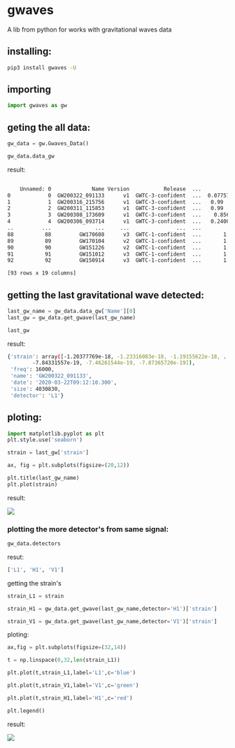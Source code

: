 # gwaves
A lib from python for works with gravitational waves data

## installing:
```sh
pip3 install gwaves -U
```

## importing
```py
import gwaves as gw
```
## geting the all data:
```py
gw_data = gw.Gwaves_Data()

gw_data.data_gw

```
result:
```sh
                                                                                                                             (base) 
    Unnamed: 0             Name Version           Release  ...          Pastro          Final Mass (M☉)                     Date                                               Link
0            0  GW200322_091133      v1  GWTC-3-confident  ...  0.077572  0.08       53.0  53  +38  -26  2020-03-22T09:12:10.300  https://www.gw-openscience.org/eventapi/html/G...
1            1  GW200316_215756      v1  GWTC-3-confident  ...   0.99  ≥  0.99   20.2  20.2  +7.4  -1.9  2020-03-16T21:58:33.100  https://www.gw-openscience.org/eventapi/html/G...
2            2  GW200311_115853      v1  GWTC-3-confident  ...   0.99  ≥  0.99   59.0  59.0  +4.8  -3.9  2020-03-11T11:59:30.300  https://www.gw-openscience.org/eventapi/html/G...
3            3  GW200308_173609      v1  GWTC-3-confident  ...    0.8566  0.86  47.4  47.4  +11.1  -7.7  2020-03-08T17:36:46.700  https://www.gw-openscience.org/eventapi/html/G...
4            4  GW200306_093714      v1  GWTC-3-confident  ...   0.24004  0.24  41.7  41.7  +12.3  -6.9  2020-03-06T09:37:51.100  https://www.gw-openscience.org/eventapi/html/G...
..         ...              ...     ...               ...  ...             ...                      ...                      ...                                                ...
88          88         GW170608      v3  GWTC-1-confident  ...       1.0  1.00   17.8  17.8  +3.4  -0.7  2017-06-08T02:01:53.500  https://www.gw-openscience.org/eventapi/html/G...
89          89         GW170104      v2  GWTC-1-confident  ...       1.0  1.00   48.9  48.9  +5.1  -4.0  2017-01-04T10:12:35.600  https://www.gw-openscience.org/eventapi/html/G...
90          90         GW151226      v2  GWTC-1-confident  ...       1.0  1.00   20.5  20.5  +6.4  -1.5  2015-12-26T03:39:29.600  https://www.gw-openscience.org/eventapi/html/G...
91          91         GW151012      v3  GWTC-1-confident  ...       1.0  1.00  35.6  35.6  +10.8  -3.8  2015-10-12T09:55:19.400  https://www.gw-openscience.org/eventapi/html/G...
92          92         GW150914      v3  GWTC-1-confident  ...       1.0  1.00   63.1  63.1  +3.4  -3.0  2015-09-14T09:51:21.400  https://www.gw-openscience.org/eventapi/html/G...

[93 rows x 19 columns]
```

## getting the last gravitational wave detected:
```py
last_gw_name = gw_data.data_gw['Name'][0]
last_gw = gw_data.get_gwave(last_gw_name)

last_gw
```
result:
```sh
{'strain': array([-1.20377769e-18, -1.23316083e-18, -1.19155622e-18, ...,
        -7.84331557e-19, -7.46261544e-19, -7.87365720e-19]),
 'freq': 16000,
 'name': 'GW200322_091133',
 'date': '2020-03-22T09:12:10.300',
 'size': 4030830,
 'detector': 'L1'}
```
## ploting:
```py
import matplotlib.pyplot as plt
plt.style.use('seaborn')

strain = last_gw['strain']

ax, fig = plt.subplots(figsize=(20,12))

plt.title(last_gw_name)
plt.plot(strain)
```
result:
<br/>

<img src='https://raw.githubusercontent.com/reinanbr/gwaves/main/img/plot_1.png'>
<br/>

### plotting the more detector's from same signal:
```py
gw_data.detectors
```
resut:
```sh
['L1', 'H1', 'V1']
```
getting the strain's
```py
strain_L1 = strain

strain_H1 = gw_data.get_gwave(last_gw_name,detector='H1')['strain']

strain_V1 = gw_data.get_gwave(last_gw_name,detector='V1')['strain']
```
ploting:
```py
ax,fig = plt.subplots(figsize=(32,14))

t = np.linspace(0,32,len(strain_L1))

plt.plot(t,strain_L1,label='L1',c='blue')

plt.plot(t,strain_V1,label='V1',c='green')

plt.plot(t,strain_H1,label='H1',c='red')

plt.legend()
```
result:
<br/>

<img src='https://raw.githubusercontent.com/reinanbr/gwaves/main/img/plot2.png'>

